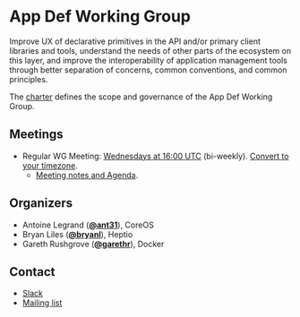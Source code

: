 <!---
This is an autogenerated file!

Please do not edit this file directly, but instead make changes to the
sigs.yaml file in the project root.

To understand how this file is generated, see https://git.k8s.io/community/generator/README.md
-->
# App Def Working Group

Improve UX of declarative primitives in the API and/or primary client libraries and tools, understand the needs of other parts of the ecosystem on this layer, and improve the interoperability of application management tools through better separation of concerns, common conventions, and common principles.

The [charter](https://docs.google.com/document/d/1TzRwzWYRulx4o8Fii8k7ToIx4LR4MSncxxLdJ9TkOAs/edit#) defines the scope and governance of the App Def Working Group.

## Meetings
* Regular WG Meeting: [Wednesdays at 16:00 UTC](https://zoom.us/j/748123863) (bi-weekly). [Convert to your timezone](http://www.thetimezoneconverter.com/?t=16:00&tz=UTC).
  * [Meeting notes and Agenda](https://docs.google.com/document/d/1Pxc-qwAt4FvuISZ_Ib5KdUwlynFkGueuzPx5Je_lbGM/edit).

## Organizers

* Antoine Legrand (**[@ant31](https://github.com/ant31)**), CoreOS
* Bryan Liles (**[@bryanl](https://github.com/bryanl)**), Heptio
* Gareth Rushgrove (**[@garethr](https://github.com/garethr)**), Docker

## Contact
* [Slack](https://kubernetes.slack.com/messages/wg-app-def)
* [Mailing list](https://groups.google.com/forum/#!forum/kubernetes-wg-app-def)

<!-- BEGIN CUSTOM CONTENT -->

<!-- END CUSTOM CONTENT -->

